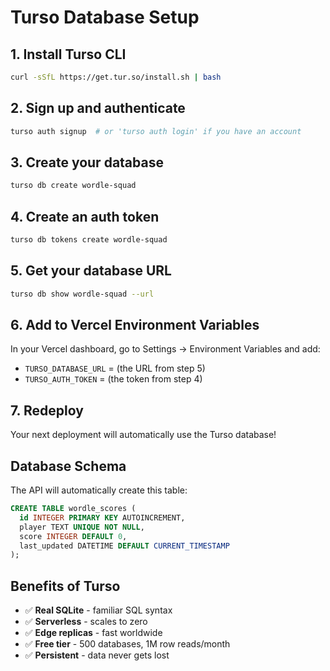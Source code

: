 # Turso Database Setup

## 1. Install Turso CLI
```bash
curl -sSfL https://get.tur.so/install.sh | bash
```

## 2. Sign up and authenticate
```bash
turso auth signup  # or 'turso auth login' if you have an account
```

## 3. Create your database
```bash
turso db create wordle-squad
```

## 4. Create an auth token
```bash
turso db tokens create wordle-squad
```

## 5. Get your database URL
```bash
turso db show wordle-squad --url
```

## 6. Add to Vercel Environment Variables
In your Vercel dashboard, go to Settings → Environment Variables and add:

- `TURSO_DATABASE_URL` = (the URL from step 5)
- `TURSO_AUTH_TOKEN` = (the token from step 4)

## 7. Redeploy
Your next deployment will automatically use the Turso database!

## Database Schema
The API will automatically create this table:
```sql
CREATE TABLE wordle_scores (
  id INTEGER PRIMARY KEY AUTOINCREMENT,
  player TEXT UNIQUE NOT NULL,
  score INTEGER DEFAULT 0,
  last_updated DATETIME DEFAULT CURRENT_TIMESTAMP
);
```

## Benefits of Turso
- ✅ **Real SQLite** - familiar SQL syntax
- ✅ **Serverless** - scales to zero
- ✅ **Edge replicas** - fast worldwide
- ✅ **Free tier** - 500 databases, 1M row reads/month
- ✅ **Persistent** - data never gets lost
